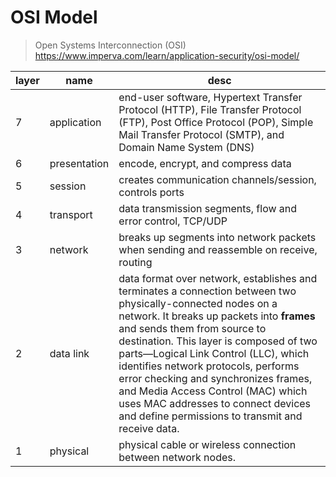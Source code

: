 # OSI Model

> Open Systems Interconnection (OSI) \
> https://www.imperva.com/learn/application-security/osi-model/

layer | name | desc
---|---|---
7 | application | end-user software,  Hypertext Transfer Protocol (HTTP), File Transfer Protocol (FTP), Post Office Protocol (POP), Simple Mail Transfer Protocol (SMTP), and Domain Name System (DNS)
6 | presentation | encode, encrypt, and compress data
5 | session | creates communication channels/session, controls ports
4 | transport | data transmission segments, flow and error control, TCP/UDP
3 | network | breaks up segments into network packets when sending and reassemble on receive, routing
2 | data link | data format over network, establishes and terminates a connection between two physically-connected nodes on a network.  It breaks up packets into **frames** and sends them from source to destination. This layer is composed of two parts—Logical Link Control (LLC), which identifies network protocols, performs error checking and synchronizes frames, and Media Access Control (MAC) which uses MAC addresses to connect devices and define permissions to transmit and receive data.
1 | physical | physical cable or wireless connection between network nodes.